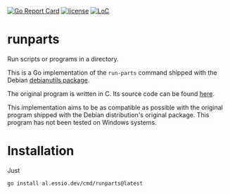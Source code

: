 [![Go Report Card](https://goreportcard.com/badge/github.com/alessio/runparts)](https://goreportcard.com/report/github.com/alessio/runparts)
[![license](https://img.shields.io/github/license/alessio/runparts.svg)](https://github.com/alessio/runparts/blob/master/LICENSE)
[![LoC](https://tokei.rs/b1/github/alessio/runparts)](https://github.com/alessio/runparts)

# runparts
Run scripts or programs in a directory.

This is a Go implementation of the `run-parts` command
shipped with the Debian [debianutils package](https://tracker.debian.org/pkg/debianutils).

The original program is written in C. Its source code can be found [here](https://salsa.debian.org/debian/debianutils/-/tree/master).

This implementation aims to be as compatible as possible with the original program
shipped with the Debian distribution's original package. This program has not been
tested on Windows systems.
# Installation

Just

```
go install al.essio.dev/cmd/runparts@latest
```
